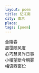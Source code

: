 ```yaml
---
layout: poem
title: 忆江南
city: 南京
place: 
tags: [poem]
---
```


金陵春   
晨霭随风度    
心巧慧灵昨日事     
小楼望断今朝雾      
梅语西窗伫      
